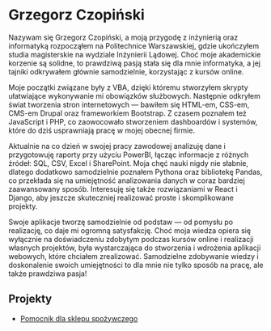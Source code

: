 
# Grzegorz Czopiński

Nazywam się Grzegorz Czopiński, a moją przygodę z inżynierią oraz informatyką rozpocząłem na Politechnice Warszawskiej, gdzie ukończyłem studia magisterskie na wydziale Inżynierii Lądowej. Choć moje akademickie korzenie są solidne, to prawdziwą pasją stała się dla mnie informatyka, a jej tajniki odkrywałem głównie samodzielnie, korzystając z kursów online.

Moje początki związane były z VBA, dzięki któremu stworzyłem skrypty ułatwiające wykonywanie mi obowiązków służbowych. Następnie odkryłem świat tworzenia stron internetowych — bawiłem się HTML-em, CSS-em, CMS-em Drupal oraz frameworkiem Bootstrap. Z czasem  poznałem też JavaScript i PHP, co zaowocowało stworzeniem dashboardów i systemów, które do dziś usprawniają pracę w mojej obecnej firmie.

Aktualnie na co dzień w swojej pracy zawodowej analizuję dane i przygotowuję raporty przy użyciu PowerBI, łącząc informacje z różnych źródeł: SQL, CSV, Excel i SharePoint. Moja chęć nauki nigdy nie słabnie, dlatego dodatkowo samodzielnie poznałem Pythona oraz bibliotekę Pandas, co przekłada się na umiejętność analizowania danych w coraz bardziej zaawansowany sposób. Interesuję się także rozwiązaniami w React i Django, aby jeszcze skuteczniej realizować proste i skomplikowane projekty.

Swoje aplikacje tworzę samodzielnie od podstaw — od pomysłu po realizację, co daje mi ogromną satysfakcję. Choć moja wiedza opiera się wyłącznie na doświadczeniu zdobytym podczas kursów online i realizacji własnych projektów, była wystarczająca do stworzenia i wdrożenia aplikacji webowych, które chciałem zrealizować. Samodzielne zdobywanie wiedzy i doskonalenie swoich umiejętności to dla mnie nie tylko sposób na pracę, ale także prawdziwa pasja!

## Projekty

- [Pomocnik dla sklepu spożywczego](/od-zera-do-ai-portfolio/projects/own_projects/grocery_store_helper/)
